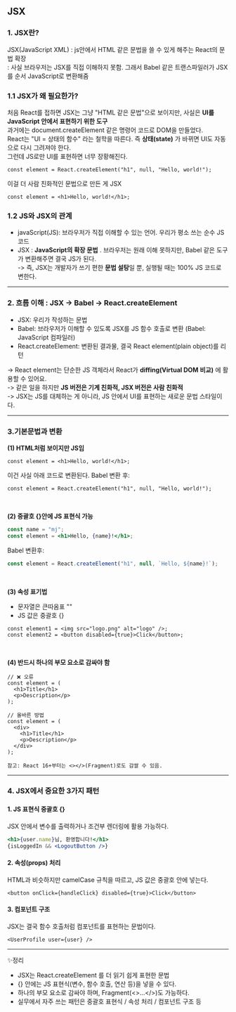 ## JSX

### 1. JSX란?
JSX(JavaScript XML) : js안에서 HTML 같은 문법을 쓸 수 있게 해주는 React의 문법 확장<br/>
: 사실 브라우저는 JSX를 직접 이해하지 못함. 그래서 Babel 같은 트랜스파일러가 JSX를 순서 JavaScript로 변환해줌

### 1.1 JSX가 왜 필요한가?
처음 React를 접하면 JSX는 그냥 "HTML 같은 문법"으로 보이지만, 사실은 **UI를 JavaScript 안에서 표현하기 위한 도구**<br/>
과거에는 document.createElement 같은 명령어 코드로 DOM을 만들었다.<br/>
React는 "UI = 상태의 함수" 라는 철학을 따른다. 즉 **상태(state)** 가 바뀌면 UI도 자동으로 다시 그려져야 한다.<br/>
그런데 JS로만 UI를 표현하면 너무 장황해진다.

```
const element = React.createElement("h1", null, "Hello, world!");
```
이걸 더 사람 친화적인 문법으로 만든 게 JSX
```
const element = <h1>Hello, world!</h1>;
```

### 1.2 JS와 JSX의 관계
- javaScript(JS): 브라우저가 직접 이해할 수 있는 언어. 우리가 평소 쓰는 순수 JS 코드
- JSX           : **JavaScript의 확장 문법** . 브라우저는 원래 이해 못하지만, Babel 같은 도구가 변환해주면 결국 JS가 된다. <br>
-> 즉, JSX는 개발자가 쓰기 편한 **문법 설탕**일 뿐, 실행될 때는 100% JS 코드로 변한다. 
---

### 2. 흐름 이해 : JSX -> Babel -> React.createElement
- JSX: 우리가 작성하는 문법
- Babel: 브라우저가 이해할 수 있도록 JSX를 JS 함수 호출로 변환 (Babel: JavaScript 컴파일러)
- React.createElement: 변환된 결과물, 결국 React element(plain object)를 리턴
  
-> React element는 단순한 JS 객체라서 React가 **diffing(Virtual DOM 비교)** 에 활용할 수 있어요.<br>
-> 같은 일을 하지만 **JS 버전은 기계 친화적, JSX 버전은 사람 친화적**<br>
-> JSX는 JS를 대체하는 게 아니라, JS 안에서 UI를 표현하는 새로운 문법 스타일이다.

---

### 3.기본문법과 변환
**(1) HTML처럼 보이지만 JS임**
```
const element = <h1>Hello, world!</h1>;
```
이건 사실 아래 코드로 변환된다.
Babel 변환 후:
```
const element = React.createElement("h1", null, "Hello, world!");
```
<br/>

**(2) 중괄호 {}안에 JS 표현식 가능**

```jsx
const name = "mj";
const element = <h1>Hello, {name}!</h1>;
```

Babel 변환후:

```jsx
const element = React.createElement("h1", null, `Hello, ${name}!`);
```
<br/>

**(3) 속성 표기법**

- 문자열은 큰따옴표 ""
- JS 값은 중괄호 {}
```
const element1 = <img src="logo.png" alt="logo" />;
const element2 = <button disabled={true}>Click</button>;
```
  
<br/>

**(4) 반드시 하나의 부모 요소로 감싸야 함**

```
// ❌ 오류
const element = (
  <h1>Title</h1>
  <p>Description</p>
);

// 올바른 방법
const element = (
  <div>
    <h1>Title</h1>
    <p>Description</p>
  </div>
);

참고: React 16+부터는 <></>(Fragment)로도 감쌀 수 있음.
```
---

### 4. JSX에서 중요한 3가지 패턴
#### 1. JS 표현식 중괄호 {}
JSX 안에서 변수를 출력하거나 조건부 렌더링에 활용 가능하다.
```jsx
<h1>{user.name}님, 환영합니다!</h1>
{isLoggedIn && <LogoutButton />}
```

#### 2. 속성(props) 처리
HTML과 비슷하지만 camelCase 규칙을 따르고, JS 값은 중괄호 안에 넣는다.
```
<button onClick={handleClick} disabled={true}>Click</button>
```

#### 3. 컴포넌트 구조
JSX는 결국 함수 호출처럼 컴포넌트를 표현하는 문법이다.
```
<UserProfile user={user} />
```

---
✨정리
- JSX는 React.createElement 를 더 읽기 쉽게 표현한 문법
- {} 안에는 JS 표현식(변수, 함수 호출, 연산 등)을 넣을 수 있다.
- 하나의 부모 요소로 감싸야 하며, Fragment(<>...</>)도 가능하다.
- 실무에서 자주 쓰는 패턴은 중괄호 표현식 / 속성 처리 / 컴포넌트 구조 등
